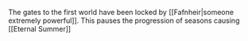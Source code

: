 The gates to the first world have been locked by [[Fafnheir|someone extremely powerful]]. This pauses the progression of seasons causing [[Eternal Summer]]
